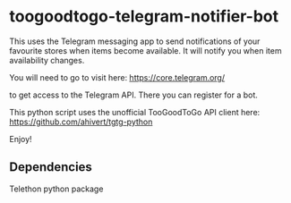 # toogoodtogo-telegram-notifier-bot

This uses the Telegram messaging app to send notifications of your favourite stores when items become available. It will notify you when item availability changes.

You will need to go to visit here: https://core.telegram.org/

to get access to the Telegram API. There you can register for a bot. 

This python script uses the unofficial TooGoodToGo API client here: https://github.com/ahivert/tgtg-python

Enjoy!

## Dependencies

Telethon python package
 

